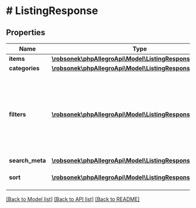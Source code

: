 # # ListingResponse

## Properties

Name | Type | Description | Notes
------------ | ------------- | ------------- | -------------
**items** | [**\robsonek\phpAllegroApi\Model\ListingResponseOffers**](ListingResponseOffers.md) |  | [optional]
**categories** | [**\robsonek\phpAllegroApi\Model\ListingResponseCategories**](ListingResponseCategories.md) |  | [optional]
**filters** | [**\robsonek\phpAllegroApi\Model\ListingResponseFilters[]**](ListingResponseFilters.md) | An array of filters with counters available for given search. This can be used to refine the search results. | [optional]
**search_meta** | [**\robsonek\phpAllegroApi\Model\ListingResponseSearchMeta**](ListingResponseSearchMeta.md) |  | [optional]
**sort** | [**\robsonek\phpAllegroApi\Model\ListingResponseSort[]**](ListingResponseSort.md) | Available sorting options. | [optional]

[[Back to Model list]](../../README.md#models) [[Back to API list]](../../README.md#endpoints) [[Back to README]](../../README.md)
